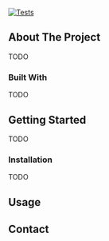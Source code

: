 [![Tests](https://github.com/xiangguand/elf-reader/actions/workflows/test.yaml/badge.svg)](https://github.com/xiangguand/elf-reader/actions/workflows/test.yaml)

<!-- ABOUT THE PROJECT -->
## About The Project
TODO


### Built With
TODO

<!-- GETTING STARTED -->
## Getting Started
TODO


### Installation
TODO


<!-- USAGE EXAMPLES -->
## Usage


<!-- CONTACT -->
## Contact




